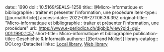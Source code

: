 date:: 1990
doi:: 10.5169/SEALS-1258
title:: @Micro-informatique et bibliographie : traiter et présenter l'information, une procédure
item-type:: [[journalArticle]]
access-date:: 2022-09-27T06:36:39Z
original-title:: "Micro-informatique et bibliographie : traiter et présenter l'information, une procédure"
url:: https://www.e-periodica.ch/digbib/view?pid=gui-001:1990:1::57
short-title:: Micro-informatique et bibliographie
publication-title:: Geschichte & Informatik
authors:: [[Bertrand Müller]]
library-catalog:: DOI.org (Datacite)
links:: [Local library](zotero://select/groups/2386895/items/MASUFB6H), [Web library](https://www.zotero.org/groups/2386895/items/MASUFB6H)
